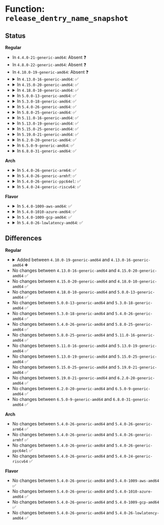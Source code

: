 # Function: <code>release_dentry_name_snapshot</code>

## Status
<b>Regular</b>
<ul>
<li>
In <code>4.4.0-21-generic-amd64</code>: Absent ❓
</li>
<li>
In <code>4.8.0-22-generic-amd64</code>: Absent ❓
</li>
<li>
In <code>4.10.0-19-generic-amd64</code>: Absent ❓
</li>
<li>
<details>
<summary>In <code>4.13.0-16-generic-amd64</code>: ✅</summary>

```c
void release_dentry_name_snapshot(struct name_snapshot * name)
```

```json
{
  "name": "release_dentry_name_snapshot",
  "collision_type": "Unique Global",
  "inline_type": "No",
  "funcs": [
    {
      "addr": 18446744071581380576,
      "name": "release_dentry_name_snapshot",
      "external": true,
      "loc": "fs/dcache.c:301",
      "file": "fs/dcache.c",
      "inline": "seen, unknown",
      "caller_inline": [],
      "caller_func": [
        "fs/namei.c:vfs_rename",
        "fs/notify/fsnotify.c:__fsnotify_parent",
        "fs/debugfs/inode.c:debugfs_rename",
        "fs/debugfs/inode.c:debugfs_rename"
      ]
    }
  ],
  "symbols": [
    {
      "addr": 18446744071581380576,
      "name": "release_dentry_name_snapshot",
      "section": ".text",
      "bind": "STB_GLOBAL",
      "size": 42
    }
  ]
}
```
</details>
</li>
<li>
<details>
<summary>In <code>4.15.0-20-generic-amd64</code>: ✅</summary>

```c
void release_dentry_name_snapshot(struct name_snapshot * name)
```

```json
{
  "name": "release_dentry_name_snapshot",
  "collision_type": "Unique Global",
  "inline_type": "No",
  "funcs": [
    {
      "addr": 18446744071581522016,
      "name": "release_dentry_name_snapshot",
      "external": true,
      "loc": "fs/dcache.c:301",
      "file": "fs/dcache.c",
      "inline": "seen, unknown",
      "caller_inline": [],
      "caller_func": [
        "fs/namei.c:vfs_rename",
        "fs/notify/fsnotify.c:__fsnotify_parent",
        "fs/debugfs/inode.c:debugfs_rename",
        "fs/debugfs/inode.c:debugfs_rename"
      ]
    }
  ],
  "symbols": [
    {
      "addr": 18446744071581522016,
      "name": "release_dentry_name_snapshot",
      "section": ".text",
      "bind": "STB_GLOBAL",
      "size": 44
    }
  ]
}
```
</details>
</li>
<li>
<details>
<summary>In <code>4.18.0-10-generic-amd64</code>: ✅</summary>

```c
void release_dentry_name_snapshot(struct name_snapshot * name)
```

```json
{
  "name": "release_dentry_name_snapshot",
  "collision_type": "Unique Global",
  "inline_type": "No",
  "funcs": [
    {
      "addr": 18446744071581680608,
      "name": "release_dentry_name_snapshot",
      "external": true,
      "loc": "fs/dcache.c:303",
      "file": "fs/dcache.c",
      "inline": "seen, unknown",
      "caller_inline": [],
      "caller_func": [
        "fs/namei.c:vfs_rename",
        "fs/notify/fsnotify.c:__fsnotify_parent",
        "fs/debugfs/inode.c:debugfs_rename",
        "fs/debugfs/inode.c:debugfs_rename"
      ]
    }
  ],
  "symbols": [
    {
      "addr": 18446744071581680608,
      "name": "release_dentry_name_snapshot",
      "section": ".text",
      "bind": "STB_GLOBAL",
      "size": 48
    }
  ]
}
```
</details>
</li>
<li>
<details>
<summary>In <code>5.0.0-13-generic-amd64</code>: ✅</summary>

```c
void release_dentry_name_snapshot(struct name_snapshot * name)
```

```json
{
  "name": "release_dentry_name_snapshot",
  "collision_type": "Unique Global",
  "inline_type": "No",
  "funcs": [
    {
      "addr": 18446744071581767328,
      "name": "release_dentry_name_snapshot",
      "external": true,
      "loc": "fs/dcache.c:301",
      "file": "fs/dcache.c",
      "inline": "seen, unknown",
      "caller_inline": [],
      "caller_func": [
        "fs/namei.c:vfs_rename",
        "fs/notify/fsnotify.c:__fsnotify_parent"
      ]
    }
  ],
  "symbols": [
    {
      "addr": 18446744071581767328,
      "name": "release_dentry_name_snapshot",
      "section": ".text",
      "bind": "STB_GLOBAL",
      "size": 43
    }
  ]
}
```
</details>
</li>
<li>
<details>
<summary>In <code>5.3.0-18-generic-amd64</code>: ✅</summary>

```c
void release_dentry_name_snapshot(struct name_snapshot * name)
```

```json
{
  "name": "release_dentry_name_snapshot",
  "collision_type": "Unique Global",
  "inline_type": "No",
  "funcs": [
    {
      "addr": 18446744071581884352,
      "name": "release_dentry_name_snapshot",
      "external": true,
      "loc": "fs/dcache.c:301",
      "file": "fs/dcache.c",
      "inline": "seen, unknown",
      "caller_inline": [],
      "caller_func": [
        "fs/namei.c:vfs_rename",
        "fs/notify/fsnotify.c:__fsnotify_parent"
      ]
    }
  ],
  "symbols": [
    {
      "addr": 18446744071581884352,
      "name": "release_dentry_name_snapshot",
      "section": ".text",
      "bind": "STB_GLOBAL",
      "size": 52
    }
  ]
}
```
</details>
</li>
<li>
<details>
<summary>In <code>5.4.0-26-generic-amd64</code>: ✅</summary>

```c
void release_dentry_name_snapshot(struct name_snapshot * name)
```

```json
{
  "name": "release_dentry_name_snapshot",
  "collision_type": "Unique Global",
  "inline_type": "No",
  "funcs": [
    {
      "addr": 18446744071581956720,
      "name": "release_dentry_name_snapshot",
      "external": true,
      "loc": "fs/dcache.c:301",
      "file": "fs/dcache.c",
      "inline": "seen, unknown",
      "caller_inline": [],
      "caller_func": [
        "fs/namei.c:vfs_rename",
        "fs/notify/fsnotify.c:__fsnotify_parent"
      ]
    }
  ],
  "symbols": [
    {
      "addr": 18446744071581956720,
      "name": "release_dentry_name_snapshot",
      "section": ".text",
      "bind": "STB_GLOBAL",
      "size": 52
    }
  ]
}
```
</details>
</li>
<li>
<details>
<summary>In <code>5.8.0-25-generic-amd64</code>: ✅</summary>

```c
void release_dentry_name_snapshot(struct name_snapshot * name)
```

```json
{
  "name": "release_dentry_name_snapshot",
  "collision_type": "Unique Global",
  "inline_type": "No",
  "funcs": [
    {
      "addr": 18446744071582189248,
      "name": "release_dentry_name_snapshot",
      "external": true,
      "loc": "fs/dcache.c:301",
      "file": "fs/dcache.c",
      "inline": "seen, unknown",
      "caller_inline": [],
      "caller_func": [
        "fs/namei.c:vfs_rename",
        "fs/eventpoll.c:ep_create_wakeup_source"
      ]
    }
  ],
  "symbols": [
    {
      "addr": 18446744071582189248,
      "name": "release_dentry_name_snapshot",
      "section": ".text",
      "bind": "STB_GLOBAL",
      "size": 52
    }
  ]
}
```
</details>
</li>
<li>
<details>
<summary>In <code>5.11.0-16-generic-amd64</code>: ✅</summary>

```c
void release_dentry_name_snapshot(struct name_snapshot * name)
```

```json
{
  "name": "release_dentry_name_snapshot",
  "collision_type": "Unique Global",
  "inline_type": "No",
  "funcs": [
    {
      "addr": 18446744071582236720,
      "name": "release_dentry_name_snapshot",
      "external": true,
      "loc": "fs/dcache.c:301",
      "file": "fs/dcache.c",
      "inline": "seen, unknown",
      "caller_inline": [],
      "caller_func": [
        "fs/namei.c:vfs_rename",
        "fs/notify/fsnotify.c:__fsnotify_parent",
        "fs/eventpoll.c:ep_create_wakeup_source"
      ]
    }
  ],
  "symbols": [
    {
      "addr": 18446744071582236720,
      "name": "release_dentry_name_snapshot",
      "section": ".text",
      "bind": "STB_GLOBAL",
      "size": 52
    }
  ]
}
```
</details>
</li>
<li>
<details>
<summary>In <code>5.13.0-19-generic-amd64</code>: ✅</summary>

```c
void release_dentry_name_snapshot(struct name_snapshot * name)
```

```json
{
  "name": "release_dentry_name_snapshot",
  "collision_type": "Unique Global",
  "inline_type": "No",
  "funcs": [
    {
      "addr": 18446744071582262464,
      "name": "release_dentry_name_snapshot",
      "external": true,
      "loc": "fs/dcache.c:303",
      "file": "fs/dcache.c",
      "inline": "seen, unknown",
      "caller_inline": [],
      "caller_func": [
        "fs/namei.c:vfs_rename",
        "fs/notify/fsnotify.c:__fsnotify_parent",
        "fs/eventpoll.c:ep_create_wakeup_source"
      ]
    }
  ],
  "symbols": [
    {
      "addr": 18446744071582262464,
      "name": "release_dentry_name_snapshot",
      "section": ".text",
      "bind": "STB_GLOBAL",
      "size": 52
    }
  ]
}
```
</details>
</li>
<li>
<details>
<summary>In <code>5.15.0-25-generic-amd64</code>: ✅</summary>

```c
void release_dentry_name_snapshot(struct name_snapshot * name)
```

```json
{
  "name": "release_dentry_name_snapshot",
  "collision_type": "Unique Global",
  "inline_type": "No",
  "funcs": [
    {
      "addr": 18446744071582580256,
      "name": "release_dentry_name_snapshot",
      "external": true,
      "loc": "fs/dcache.c:303",
      "file": "fs/dcache.c",
      "inline": "seen, unknown",
      "caller_inline": [],
      "caller_func": [
        "fs/namei.c:vfs_rename",
        "fs/notify/fsnotify.c:__fsnotify_parent",
        "fs/eventpoll.c:ep_create_wakeup_source"
      ]
    }
  ],
  "symbols": [
    {
      "addr": 18446744071582580256,
      "name": "release_dentry_name_snapshot",
      "section": ".text",
      "bind": "STB_GLOBAL",
      "size": 52
    }
  ]
}
```
</details>
</li>
<li>
<details>
<summary>In <code>5.19.0-21-generic-amd64</code>: ✅</summary>

```c
void release_dentry_name_snapshot(struct name_snapshot * name)
```

```json
{
  "name": "release_dentry_name_snapshot",
  "collision_type": "Unique Global",
  "inline_type": "No",
  "funcs": [
    {
      "addr": 18446744071583110608,
      "name": "release_dentry_name_snapshot",
      "external": true,
      "loc": "fs/dcache.c:328",
      "file": "fs/dcache.c",
      "inline": "seen, unknown",
      "caller_inline": [],
      "caller_func": [
        "fs/namei.c:vfs_rename",
        "fs/notify/fsnotify.c:__fsnotify_parent",
        "fs/eventpoll.c:ep_create_wakeup_source",
        "fs/debugfs/inode.c:debugfs_rename",
        "fs/debugfs/inode.c:debugfs_rename"
      ]
    }
  ],
  "symbols": [
    {
      "addr": 18446744071583110608,
      "name": "release_dentry_name_snapshot",
      "section": ".text",
      "bind": "STB_GLOBAL",
      "size": 72
    }
  ]
}
```
</details>
</li>
<li>
<details>
<summary>In <code>6.2.0-20-generic-amd64</code>: ✅</summary>

```c
void release_dentry_name_snapshot(struct name_snapshot * name)
```

```json
{
  "name": "release_dentry_name_snapshot",
  "collision_type": "Unique Global",
  "inline_type": "No",
  "funcs": [
    {
      "addr": 18446744071583678544,
      "name": "release_dentry_name_snapshot",
      "external": true,
      "loc": "fs/dcache.c:328",
      "file": "fs/dcache.c",
      "inline": "seen, unknown",
      "caller_inline": [],
      "caller_func": [
        "fs/namei.c:vfs_rename",
        "fs/notify/fsnotify.c:__fsnotify_parent",
        "fs/eventpoll.c:ep_create_wakeup_source",
        "fs/debugfs/inode.c:debugfs_rename",
        "fs/debugfs/inode.c:debugfs_rename"
      ]
    }
  ],
  "symbols": [
    {
      "addr": 18446744071583678544,
      "name": "release_dentry_name_snapshot",
      "section": ".text",
      "bind": "STB_GLOBAL",
      "size": 72
    }
  ]
}
```
</details>
</li>
<li>
<details>
<summary>In <code>6.5.0-9-generic-amd64</code>: ✅</summary>

```c
void release_dentry_name_snapshot(struct name_snapshot * name)
```

```json
{
  "name": "release_dentry_name_snapshot",
  "collision_type": "Unique Global",
  "inline_type": "No",
  "funcs": [
    {
      "addr": 18446744071583896208,
      "name": "release_dentry_name_snapshot",
      "external": true,
      "loc": "fs/dcache.c:328",
      "file": "fs/dcache.c",
      "inline": "seen, unknown",
      "caller_inline": [],
      "caller_func": [
        "fs/namei.c:vfs_rename",
        "fs/notify/fsnotify.c:__fsnotify_parent",
        "fs/eventpoll.c:ep_create_wakeup_source",
        "fs/debugfs/inode.c:debugfs_rename",
        "fs/debugfs/inode.c:debugfs_rename"
      ]
    }
  ],
  "symbols": [
    {
      "addr": 18446744071583896208,
      "name": "release_dentry_name_snapshot",
      "section": ".text",
      "bind": "STB_GLOBAL",
      "size": 73
    }
  ]
}
```
</details>
</li>
<li>
<details>
<summary>In <code>6.8.0-31-generic-amd64</code>: ✅</summary>

```c
void release_dentry_name_snapshot(struct name_snapshot * name)
```

```json
{
  "name": "release_dentry_name_snapshot",
  "collision_type": "Unique Global",
  "inline_type": "No",
  "funcs": [
    {
      "addr": 18446744071584103200,
      "name": "release_dentry_name_snapshot",
      "external": true,
      "loc": "fs/dcache.c:327",
      "file": "fs/dcache.c",
      "inline": "seen, unknown",
      "caller_inline": [],
      "caller_func": [
        "fs/namei.c:vfs_rename",
        "fs/notify/fsnotify.c:__fsnotify_parent",
        "fs/eventpoll.c:ep_create_wakeup_source",
        "fs/debugfs/inode.c:debugfs_rename",
        "fs/debugfs/inode.c:debugfs_rename"
      ]
    }
  ],
  "symbols": [
    {
      "addr": 18446744071584103200,
      "name": "release_dentry_name_snapshot",
      "section": ".text",
      "bind": "STB_GLOBAL",
      "size": 73
    }
  ]
}
```
</details>
</li>
</ul>
<b>Arch</b>
<ul>
<li>
<details>
<summary>In <code>5.4.0-26-generic-arm64</code>: ✅</summary>

```c
void release_dentry_name_snapshot(struct name_snapshot * name)
```

```json
{
  "name": "release_dentry_name_snapshot",
  "collision_type": "Unique Global",
  "inline_type": "No",
  "funcs": [
    {
      "addr": 18446603336493455416,
      "name": "release_dentry_name_snapshot",
      "external": true,
      "loc": "fs/dcache.c:301",
      "file": "fs/dcache.c",
      "inline": "seen, unknown",
      "caller_inline": [],
      "caller_func": [
        "fs/namei.c:vfs_rename",
        "fs/notify/fsnotify.c:__fsnotify_parent"
      ]
    }
  ],
  "symbols": [
    {
      "addr": 18446603336493455416,
      "name": "release_dentry_name_snapshot",
      "section": ".text",
      "bind": "STB_GLOBAL",
      "size": 120
    }
  ]
}
```
</details>
</li>
<li>
<details>
<summary>In <code>5.4.0-26-generic-armhf</code>: ✅</summary>

```c
void release_dentry_name_snapshot(struct name_snapshot * name)
```

```json
{
  "name": "release_dentry_name_snapshot",
  "collision_type": "Unique Global",
  "inline_type": "No",
  "funcs": [
    {
      "addr": 3227021092,
      "name": "release_dentry_name_snapshot",
      "external": true,
      "loc": "fs/dcache.c:301",
      "file": "fs/dcache.c",
      "inline": "seen, unknown",
      "caller_inline": [],
      "caller_func": [
        "fs/namei.c:vfs_rename",
        "fs/notify/fsnotify.c:__fsnotify_parent"
      ]
    }
  ],
  "symbols": [
    {
      "addr": 3227021092,
      "name": "release_dentry_name_snapshot",
      "section": ".text",
      "bind": "STB_GLOBAL",
      "size": 108
    }
  ]
}
```
</details>
</li>
<li>
<details>
<summary>In <code>5.4.0-26-generic-ppc64el</code>: ✅</summary>

```c
void release_dentry_name_snapshot(struct name_snapshot * name)
```

```json
{
  "name": "release_dentry_name_snapshot",
  "collision_type": "Unique Global",
  "inline_type": "No",
  "funcs": [
    {
      "addr": 13835058055287008448,
      "name": "release_dentry_name_snapshot",
      "external": true,
      "loc": "fs/dcache.c:301",
      "file": "fs/dcache.c",
      "inline": "seen, unknown",
      "caller_inline": [],
      "caller_func": [
        "fs/namei.c:vfs_rename",
        "fs/notify/fsnotify.c:__fsnotify_parent"
      ]
    }
  ],
  "symbols": [
    {
      "addr": 13835058055287008448,
      "name": "release_dentry_name_snapshot",
      "section": ".text",
      "bind": "STB_GLOBAL",
      "size": 120
    }
  ]
}
```
</details>
</li>
<li>
<details>
<summary>In <code>5.4.0-24-generic-riscv64</code>: ✅</summary>

```c
void release_dentry_name_snapshot(struct name_snapshot * name)
```

```json
{
  "name": "release_dentry_name_snapshot",
  "collision_type": "Unique Global",
  "inline_type": "No",
  "funcs": [
    {
      "addr": 18446743936273137384,
      "name": "release_dentry_name_snapshot",
      "external": true,
      "loc": "fs/dcache.c:301",
      "file": "fs/dcache.c",
      "inline": "seen, unknown",
      "caller_inline": [],
      "caller_func": [
        "fs/namei.c:vfs_rename",
        "fs/notify/fsnotify.c:__fsnotify_parent"
      ]
    }
  ],
  "symbols": [
    {
      "addr": 18446743936273137384,
      "name": "release_dentry_name_snapshot",
      "section": ".text",
      "bind": "STB_GLOBAL",
      "size": 72
    }
  ]
}
```
</details>
</li>
</ul>
<b>Flavor</b>
<ul>
<li>
<details>
<summary>In <code>5.4.0-1009-aws-amd64</code>: ✅</summary>

```c
void release_dentry_name_snapshot(struct name_snapshot * name)
```

```json
{
  "name": "release_dentry_name_snapshot",
  "collision_type": "Unique Global",
  "inline_type": "No",
  "funcs": [
    {
      "addr": 18446744071581925456,
      "name": "release_dentry_name_snapshot",
      "external": true,
      "loc": "fs/dcache.c:301",
      "file": "fs/dcache.c",
      "inline": "seen, unknown",
      "caller_inline": [],
      "caller_func": [
        "fs/namei.c:vfs_rename",
        "fs/notify/fsnotify.c:__fsnotify_parent"
      ]
    }
  ],
  "symbols": [
    {
      "addr": 18446744071581925456,
      "name": "release_dentry_name_snapshot",
      "section": ".text",
      "bind": "STB_GLOBAL",
      "size": 52
    }
  ]
}
```
</details>
</li>
<li>
<details>
<summary>In <code>5.4.0-1010-azure-amd64</code>: ✅</summary>

```c
void release_dentry_name_snapshot(struct name_snapshot * name)
```

```json
{
  "name": "release_dentry_name_snapshot",
  "collision_type": "Unique Global",
  "inline_type": "No",
  "funcs": [
    {
      "addr": 18446744071581863040,
      "name": "release_dentry_name_snapshot",
      "external": true,
      "loc": "fs/dcache.c:301",
      "file": "fs/dcache.c",
      "inline": "seen, unknown",
      "caller_inline": [],
      "caller_func": [
        "fs/namei.c:vfs_rename",
        "fs/notify/fsnotify.c:__fsnotify_parent"
      ]
    }
  ],
  "symbols": [
    {
      "addr": 18446744071581863040,
      "name": "release_dentry_name_snapshot",
      "section": ".text",
      "bind": "STB_GLOBAL",
      "size": 52
    }
  ]
}
```
</details>
</li>
<li>
<details>
<summary>In <code>5.4.0-1009-gcp-amd64</code>: ✅</summary>

```c
void release_dentry_name_snapshot(struct name_snapshot * name)
```

```json
{
  "name": "release_dentry_name_snapshot",
  "collision_type": "Unique Global",
  "inline_type": "No",
  "funcs": [
    {
      "addr": 18446744071581916768,
      "name": "release_dentry_name_snapshot",
      "external": true,
      "loc": "fs/dcache.c:301",
      "file": "fs/dcache.c",
      "inline": "seen, unknown",
      "caller_inline": [],
      "caller_func": [
        "fs/namei.c:vfs_rename",
        "fs/notify/fsnotify.c:__fsnotify_parent"
      ]
    }
  ],
  "symbols": [
    {
      "addr": 18446744071581916768,
      "name": "release_dentry_name_snapshot",
      "section": ".text",
      "bind": "STB_GLOBAL",
      "size": 52
    }
  ]
}
```
</details>
</li>
<li>
<details>
<summary>In <code>5.4.0-26-lowlatency-amd64</code>: ✅</summary>

```c
void release_dentry_name_snapshot(struct name_snapshot * name)
```

```json
{
  "name": "release_dentry_name_snapshot",
  "collision_type": "Unique Global",
  "inline_type": "No",
  "funcs": [
    {
      "addr": 18446744071581986560,
      "name": "release_dentry_name_snapshot",
      "external": true,
      "loc": "fs/dcache.c:301",
      "file": "fs/dcache.c",
      "inline": "seen, unknown",
      "caller_inline": [],
      "caller_func": [
        "fs/namei.c:vfs_rename",
        "fs/notify/fsnotify.c:__fsnotify_parent"
      ]
    }
  ],
  "symbols": [
    {
      "addr": 18446744071581986560,
      "name": "release_dentry_name_snapshot",
      "section": ".text",
      "bind": "STB_GLOBAL",
      "size": 52
    }
  ]
}
```
</details>
</li>
</ul>

## Differences
<b>Regular</b>
<ul>
<li>
<details>
<summary>Added between <code>4.10.0-19-generic-amd64</code> and <code>4.13.0-16-generic-amd64</code> ➕</summary>

```c
void release_dentry_name_snapshot(struct name_snapshot * name)
```
</details>
</li>
<li>
No changes between <code>4.13.0-16-generic-amd64</code> and <code>4.15.0-20-generic-amd64</code> ✅
</li>
<li>
No changes between <code>4.15.0-20-generic-amd64</code> and <code>4.18.0-10-generic-amd64</code> ✅
</li>
<li>
No changes between <code>4.18.0-10-generic-amd64</code> and <code>5.0.0-13-generic-amd64</code> ✅
</li>
<li>
No changes between <code>5.0.0-13-generic-amd64</code> and <code>5.3.0-18-generic-amd64</code> ✅
</li>
<li>
No changes between <code>5.3.0-18-generic-amd64</code> and <code>5.4.0-26-generic-amd64</code> ✅
</li>
<li>
No changes between <code>5.4.0-26-generic-amd64</code> and <code>5.8.0-25-generic-amd64</code> ✅
</li>
<li>
No changes between <code>5.8.0-25-generic-amd64</code> and <code>5.11.0-16-generic-amd64</code> ✅
</li>
<li>
No changes between <code>5.11.0-16-generic-amd64</code> and <code>5.13.0-19-generic-amd64</code> ✅
</li>
<li>
No changes between <code>5.13.0-19-generic-amd64</code> and <code>5.15.0-25-generic-amd64</code> ✅
</li>
<li>
No changes between <code>5.15.0-25-generic-amd64</code> and <code>5.19.0-21-generic-amd64</code> ✅
</li>
<li>
No changes between <code>5.19.0-21-generic-amd64</code> and <code>6.2.0-20-generic-amd64</code> ✅
</li>
<li>
No changes between <code>6.2.0-20-generic-amd64</code> and <code>6.5.0-9-generic-amd64</code> ✅
</li>
<li>
No changes between <code>6.5.0-9-generic-amd64</code> and <code>6.8.0-31-generic-amd64</code> ✅
</li>
</ul>
<b>Arch</b>
<ul>
<li>
No changes between <code>5.4.0-26-generic-amd64</code> and <code>5.4.0-26-generic-arm64</code> ✅
</li>
<li>
No changes between <code>5.4.0-26-generic-amd64</code> and <code>5.4.0-26-generic-armhf</code> ✅
</li>
<li>
No changes between <code>5.4.0-26-generic-amd64</code> and <code>5.4.0-26-generic-ppc64el</code> ✅
</li>
<li>
No changes between <code>5.4.0-26-generic-amd64</code> and <code>5.4.0-24-generic-riscv64</code> ✅
</li>
</ul>
<b>Flavor</b>
<ul>
<li>
No changes between <code>5.4.0-26-generic-amd64</code> and <code>5.4.0-1009-aws-amd64</code> ✅
</li>
<li>
No changes between <code>5.4.0-26-generic-amd64</code> and <code>5.4.0-1010-azure-amd64</code> ✅
</li>
<li>
No changes between <code>5.4.0-26-generic-amd64</code> and <code>5.4.0-1009-gcp-amd64</code> ✅
</li>
<li>
No changes between <code>5.4.0-26-generic-amd64</code> and <code>5.4.0-26-lowlatency-amd64</code> ✅
</li>
</ul>
